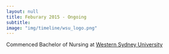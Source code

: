 ```yaml
---
layout: null
title: Feburary 2015 - Ongoing
subtitle:
image: "img/timeline/wsu_logo.png"
---
```

Commenced Bachelor of Nursing at [Western Sydney University](http://www.westernsydney.edu.au/)